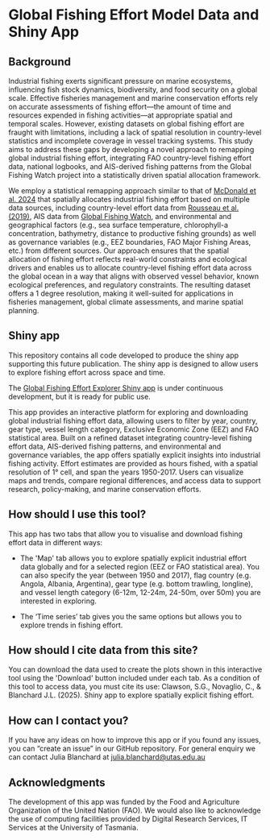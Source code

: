 # Global Fishing Effort Model Data and Shiny App

## Background
Industrial fishing exerts significant pressure on marine ecosystems, influencing fish stock dynamics, biodiversity, and food security on a global scale. Effective fisheries management and marine conservation efforts rely on accurate assessments of fishing effort—the amount of time and resources expended in fishing activities—at appropriate spatial and temporal scales. However, existing datasets on global fishing effort are fraught with limitations, including a lack of spatial resolution in country-level statistics and incomplete coverage in vessel tracking systems. This study aims to address these gaps by developing a novel approach to remapping global industrial fishing effort, integrating FAO country-level fishing effort data, national logbooks, and AIS-derived fishing patterns from the Global Fishing Watch project into a statistically driven spatial allocation framework. 
  
We employ a statistical remapping approach similar to that of [McDonald et al. 2024](https://doi.org/10.1073/pnas.2400592121) that spatially allocates industrial fishing effort based on multiple data sources, including country-level effort data from [Rousseau et al. (2019)](https://doi.org/10.1073/pnas.1820344116), AIS data from [Global Fishing Watch](https://globalfishingwatch.org/map-and-data/), and environmental and geographical factors (e.g., sea surface temperature, chlorophyll-a concentration, bathymetry, distance to productive fishing grounds) as well as governance variables (e.g., EEZ boundaries, FAO Major Fishing Areas, etc.) from different sources. Our approach ensures that the spatial allocation of fishing effort reflects real-world constraints and ecological drivers and enables us to allocate country-level fishing effort data across the global ocean in a way that aligns with observed vessel behavior, known ecological preferences, and regulatory constraints. The resulting dataset offers a 1 degree resolution, making it well-suited for applications in fisheries management, global climate assessments, and marine spatial planning. 


## Shiny app
This repository contains all code developed to produce the shiny app supporting this future publication. The shiny app is designed to allow users to explore fishing effort across space and time. 

The [Global Fishing Effort Explorer Shiny app](https://data.mapping-global-fishing.cloud.edu.au/shiny/mapping_fishing_effort_app/) is under continuous development, but it is ready for public use.

This app provides an interactive platform for exploring and downloading global industrial fishing effort data, allowing users to filter by year, country, gear type, vessel length category, Exclusive Economic Zone (EEZ) and FAO statistical area. Built on a refined dataset integrating country-level fishing effort data, AIS-derived fishing patterns, and environmental and governance variables, the app offers spatially explicit insights into industrial fishing activity. Effort estimates are provided as hours fished, with a spatial resolution of 1° cell, and span the years 1950-2017. Users can visualize maps and trends, compare regional differences, and access data to support research, policy-making, and marine conservation efforts.
  
## How should I use this tool?
This app has two tabs that allow you to visualise and download fishing effort data in different ways:

 - The 'Map' tab allows you to explore spatially explicit industrial effort data globally and for a selected region (EEZ or FAO statistical area). You can also specify the year (between 1950 and 2017), flag country (e.g. Angola, Albania, Argentina), gear type (e.g. bottom trawling, longline), and vessel length category (6-12m, 12-24m, 24-50m, over 50m) you are interested in exploring.
 
 - The ‘Time series’ tab gives you the same options but allows you to explore trends in fishing effort. 
 
## How should I cite data from this site?
You can download the data used to create the plots shown in this interactive tool using the 'Download' button included under each tab. As a condition of this tool to access data, you must cite its use: Clawson, S.G., Novaglio, C., & Blanchard J.L. (2025). Shiny app to explore spatially explicit fishing effort.


## How can I contact you?
If you have any ideas on how to improve this app or if you found any issues, you can “create an issue” in our GitHub repository.
For general enquiry we can contact Julia Blanchard at julia.blanchard@utas.edu.au 


## Acknowledgments
The development of this app was funded by the Food and Agriculture Organization of the United Nation (FAO). We would also like to acknowledge the use of computing facilities provided by Digital Research Services, IT Services at the University of Tasmania.


